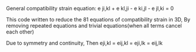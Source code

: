 General compatibility strain equation: e ji,kl + e kl,ji - e ki,jl - e jl,ki = 0

This code written to reduce the 81 equations of compatibility strain in 3D, By removing repeated equations and trivial equations(when all terms cancel each other)

Due to symmetry and continuity, Then eji,kl = eij,kl = eji,lk = eij,lk
